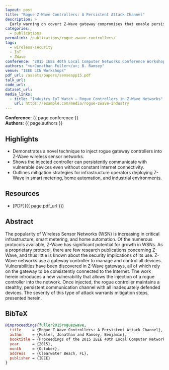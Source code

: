 ```yaml
---
layout: post
title: "Rogue Z-Wave Controllers: A Persistent Attack Channel"
description: >
  Early warning on covert Z-Wave gateway compromises that enable persistent control over wireless sensor networks.
categories:
  - publications
permalink: /publications/rogue-zwave-controllers/
tags:
  - wireless-security
  - IoT
  - ZWave
conference: "2015 IEEE 40th Local Computer Networks Conference Workshops (LCN Workshops), Clearwater Beach, FL, 2015"
authors: "<u>Jonathan Fuller</u>; B. Ramsey"
venue: "IEEE LCN Workshops"
pdf_url: /assets/papers/senseapp15.pdf
talk_url: 
code_url: 
dataset_url: 
media_links:
  - title: "Industry IoT Watch — Rogue Controllers in Z-Wave Networks"
    url: https://example.com/media/rogue-zwave-industry
---
```


**Conference**: {{ page.conference }}  
**Authors**: {{ page.authors }}

## Highlights

- Demonstrates a novel technique to inject rogue gateway controllers into Z-Wave wireless sensor networks.
- Shows the injected controller can persistently communicate with vulnerable devices even without constant Internet connectivity.
- Outlines mitigation strategies for infrastructure operators deploying Z-Wave in smart metering, home automation, and industrial environments.

## Resources

- [PDF]({{ page.pdf_url }})  


## Abstract

The popularity of Wireless Sensor Networks (WSN) is increasing in critical infrastructure, smart metering, and home automation. Of the numerous protocols available, Z-Wave has significant potential for growth in WSNs. As a proprietary protocol, there are few research publications concerning Z-Wave, and thus little is known about the security implications of its use. Z-Wave networks use a gateway controller to manage and control all devices. Vulnerabilities have been discovered in Z-Wave gateways, all of which rely on the gateway to be consistently connected to the Internet. The work herein introduces a new vulnerability that allows the injection of a rogue controller into the network. Once injected, the rogue controller maintains a stealthy, persistent communication channel with all inadequately defended devices. The severity of this type of attack warrants mitigation steps, presented herein.



## BibTeX

```bibtex
@inproceedings{fuller2015roguezwave,
  title     = {Rogue Z-Wave Controllers: A Persistent Attack Channel},
  author    = {Fuller, Jonathan and Ramsey, Benjamin},
  booktitle = {Proceedings of the 2015 IEEE 40th Local Computer Networks Conference Workshops (LCN Workshops)},
  year      = {2015},
  month     = {October},
  address   = {Clearwater Beach, FL},
  publisher = {IEEE}
}
```
